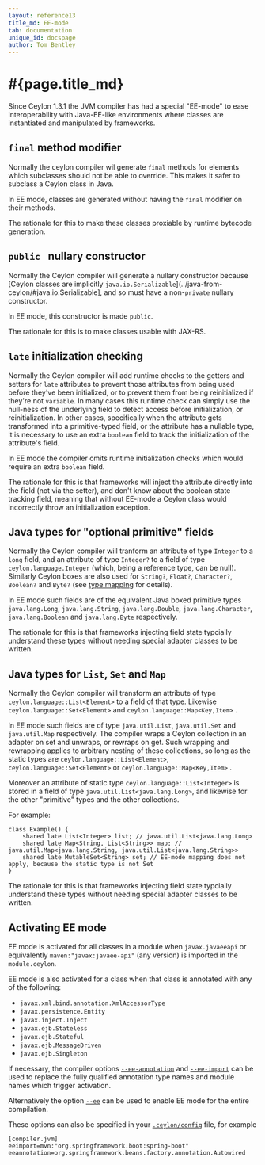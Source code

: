 ```yaml
---
layout: reference13
title_md: EE-mode
tab: documentation
unique_id: docspage
author: Tom Bentley
---
```


# #{page.title_md}

Since Ceylon 1.3.1 the JVM compiler has had a special "EE-mode" to ease interoperability
with Java-EE-like environments where classes are instantiated and manipulated by 
frameworks.

## `final` method modifier

Normally the ceylon compiler wil generate `final` methods for elements which subclasses should 
not be able to override. This makes it safer to subclass a Ceylon class in Java.

In EE mode, classes are generated without having the `final` modifier on their methods.

The rationale for this to make these classes proxiable by runtime bytecode generation.

## `public ` nullary constructor

Normally the Ceylon compiler will generate a nullary constructor because 
[Ceylon classes are implicitly `java.io.Serializable`](../java-from-ceylon/#java.io.Serializable], 
and so must have a non-`private` nullary constructor.

In EE mode, this constructor is made `public`.

The rationale for this is to make classes usable with JAX-RS.

## `late` initialization checking

Normally the Ceylon compiler will add runtime checks to the getters and setters for `late`
attributes to prevent those attributes from being used before they've been initialized, 
or to prevent them from being reinitialized if they're not `variable`. 
In many cases this runtime check can simply use the null-ness of the underlying field to 
detect access before initialization, or reinitialization. In other cases, specifically
when the attribute gets transformed into a primitive-typed field, or the attribute has a nullable type, 
it is necessary to use an extra `boolean` field to track the initialization of the attribute's field.

In EE mode the compiler omits runtime initialization checks which would require an 
extra `boolean` field.

The rationale for this is that frameworks will inject the attribute directly into the field 
(not via the setter), and don't know about the boolean state tracking field, meaning that 
without EE-mode a Ceylon class would 
incorrectly throw an initialization exception.

## Java types for "optional primitive" fields

Normally the Ceylon compiler will tranform an attribute of type `Integer` to a `long` field, and an attribute of type
`Integer?` to a field of type `ceylon.language.Integer` (which, being a reference type, can be null). Similarly Ceylon 
boxes are also used for `String?`, `Float?`, `Character?`, `Boolean?` and `Byte?` 
(see [type mapping](../type-mapping/) for details).

In EE mode such fields are of the equivalent Java boxed primitive types
`java.lang.Long`, `java.lang.String`, `java.lang.Double`, `java.lang.Character`, 
`java.lang.Boolean` and `java.lang.Byte` respectively.

The rationale for this is that frameworks injecting field state typcially understand these types without 
needing special adapter classes to be written.

## Java types for `List`, `Set` and `Map`

Normally the Ceylon compiler will transform an attribute of type `ceylon.language::List<Element>` 
to a field of that type. Likewise `ceylon.language::Set<Element>` and `ceylon.language::Map<Key,Item>` .

In EE mode such fields are of type `java.util.List`, `java.util.Set` and `java.util.Map` respectively. 
The compiler wraps a Ceylon collection in an adapter on set and unwraps, or rewraps on get. 
Such wrapping and rewrapping applies to arbitrary nesting of these collections, so long as the 
static types are `ceylon.language::List<Element>`, `ceylon.language::Set<Element>` or `ceylon.language::Map<Key,Item>` .

Moreover an attribute of static type `ceylon.language::List<Integer>`  is stored in a field of type
`java.util.List<java.lang.Long>`, and likewise for the other "primitive" types and the other 
collections.

For example:

    class Example() {
        shared late List<Integer> list; // java.util.List<java.lang.Long>
        shared late Map<String, List<String>> map; // java.util.Map<java.lang.String, java.util.List<java.lang.String>>
        shared late MutableSet<String> set; // EE-mode mapping does not apply, because the static type is not Set
    }

The rationale for this is that frameworks injecting field state typcially understand these types without 
needing special adapter classes to be written.

## Activating EE mode

EE mode is activated for all classes in a module when `javax.javaeeapi` or equivalently  `maven:"javax:javaee-api"` (any version) is imported in the `module.ceylon`.

EE mode is also activated for a class when that class is annotated with any of the following:

*  `javax.xml.bind.annotation.XmlAccessorType`
* `javax.persistence.Entity`
* `javax.inject.Inject`
* `javax.ejb.Stateless`
* `javax.ejb.Stateful`
* `javax.ejb.MessageDriven`
* `javax.ejb.Singleton`

If necessary, the compiler options 
[`--ee-annotation`](../../tool/ceylon/subcommands/ceylon-compile.html#option--ee-annotation) and 
[`--ee-import`](../../tool/ceylon/subcommands/ceylon-compile.html#option--ee-import) can be used to replace
the fully qualified annotation type names and module names which trigger activation.

Alternatively the option 
[`--ee`](../../tool/ceylon/subcommands/ceylon-compile.html#option--ee)
can be used to enable EE mode for the entire compilation.

These options can also be specified in your 
[`.ceylon/config`](../../tool/config/#_compiler_backend_section) file, for example

<!-- lang: none -->
    [compiler.jvm]
    eeimport=mvn:"org.springframework.boot:spring-boot"
    eeannotation=org.springframework.beans.factory.annotation.Autowired
    

